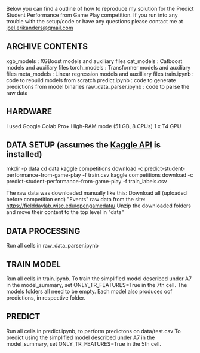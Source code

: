 Below you can find a outline of how to reproduce my solution for the Predict Student Performance from Game Play competition.
If you run into any trouble with the setup/code or have any questions please contact me at joel.erikanders@gmail.com

## ARCHIVE CONTENTS
xgb_models : XGBoost models and auxiliary files
cat_models : Catboost models and auxiliary files
torch_models : Transformer models and auxiliary files
meta_models : Linear regression models and auxilliary files
train.ipynb : code to rebuild models from scratch
predict.ipynb : code to generate predictions from model binaries
raw_data_parser.ipynb : code to parse the raw data

## HARDWARE
I used Google Colab Pro+
High-RAM mode (51 GB, 8 CPUs)
1 x T4 GPU

## DATA SETUP (assumes the [Kaggle API](https://github.com/Kaggle/kaggle-api) is installed)
mkdir -p data
cd data
kaggle competitions download -c predict-student-performance-from-game-play -f train.csv
kaggle competitions download -c predict-student-performance-from-game-play -f train_labels.csv

The raw data was downloaded manually like this:
Download all (uploaded before competition end) "Events" raw data from the site:
https://fielddaylab.wisc.edu/opengamedata/
Unzip the downloaded folders and move their content to the top level in "data"

## DATA PROCESSING
Run all cells in raw_data_parser.ipynb

## TRAIN MODEL
Run all cells in train.ipynb.
To train the simplified model described under A7 in the model_summary, set ONLY_TR_FEATURES=True in the 7th cell. 
The models folders all need to be empty.
Each model also produces oof predictions, in respective folder.

## PREDICT
Run all cells in predict.ipynb, to perform predictons on data/test.csv 
To predict using the simplified model described under A7 in the model_summary, set ONLY_TR_FEATURES=True in the 5th cell. 
